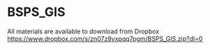 # BSPS_GIS
All materials are available to download from Dropbox https://www.dropbox.com/s/zn07z8yxpqq7pgm/BSPS_GIS.zip?dl=0

